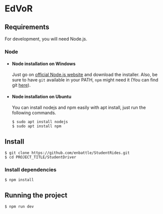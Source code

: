 # EdVoR
## Requirements

For development, you will need Node.js.

### Node
- #### Node installation on Windows

  Just go on [official Node.js website](https://nodejs.org/) and download the installer.
Also, be sure to have `git` available in your PATH, `npm` might need it (You can find git [here](https://git-scm.com/)).

- #### Node installation on Ubuntu

  You can install nodejs and npm easily with apt install, just run the following commands.

      $ sudo apt install nodejs
      $ sudo apt install npm
      
## Install

    $ git clone https://github.com/enbattle/StudentRides.git
    $ cd PROJECT_TITLE/StudentDriver

### Install dependencies

    $ npm install

## Running the project

    $ npm run dev
